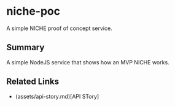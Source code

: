 # niche-poc

A simple NICHE proof of concept service.

## Summary
A simple NodeJS service that shows how an MVP NICHE works.

## Related Links

 * (assets/api-story.md)[API STory]

